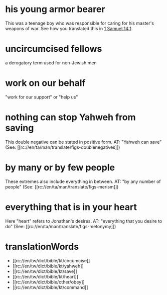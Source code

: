 # his young armor bearer

This was a teenage boy who was responsible for caring for his master's weapons of war. See how you translated this in [1 Samuel 14:1](./01.md).

# uncircumcised fellows

a derogatory term used for non-Jewish men

# work on our behalf

"work for our support" or "help us"

# nothing can stop Yahweh from saving

This double negative can be stated in positive form. AT: "Yahweh can save" (See: [[rc://en/ta/man/translate/figs-doublenegatives]])

# by many or by few people

These extremes also include everything in between. AT: "by any number of people" (See: [[rc://en/ta/man/translate/figs-merism]])

# everything that is in your heart

Here "heart" refers to Jonathan's desires. AT: "everything that you desire to do" (See: [[rc://en/ta/man/translate/figs-metonymy]])

# translationWords

* [[rc://en/tw/dict/bible/kt/circumcise]]
* [[rc://en/tw/dict/bible/kt/yahweh]]
* [[rc://en/tw/dict/bible/kt/save]]
* [[rc://en/tw/dict/bible/kt/heart]]
* [[rc://en/tw/dict/bible/other/obey]]
* [[rc://en/tw/dict/bible/kt/command]]